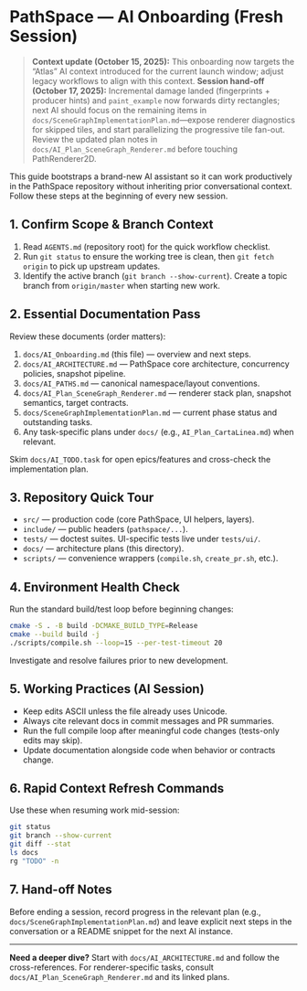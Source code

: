 # PathSpace — AI Onboarding (Fresh Session)

> **Context update (October 15, 2025):** This onboarding now targets the “Atlas” AI context introduced for the current launch window; adjust legacy workflows to align with this context.
> **Session hand-off (October 17, 2025):** Incremental damage landed (fingerprints + producer hints) and `paint_example` now forwards dirty rectangles; next AI should focus on the remaining items in `docs/SceneGraphImplementationPlan.md`—expose renderer diagnostics for skipped tiles, and start parallelizing the progressive tile fan-out. Review the updated plan notes in `docs/AI_Plan_SceneGraph_Renderer.md` before touching PathRenderer2D.

This guide bootstraps a brand-new AI assistant so it can work productively in the PathSpace repository without inheriting prior conversational context. Follow these steps at the beginning of every new session.

## 1. Confirm Scope & Branch Context
1. Read `AGENTS.md` (repository root) for the quick workflow checklist.
2. Run `git status` to ensure the working tree is clean, then `git fetch origin` to pick up upstream updates.
3. Identify the active branch (`git branch --show-current`). Create a topic branch from `origin/master` when starting new work.

## 2. Essential Documentation Pass
Review these documents (order matters):
1. `docs/AI_Onboarding.md` (this file) — overview and next steps.
2. `docs/AI_ARCHITECTURE.md` — PathSpace core architecture, concurrency policies, snapshot pipeline.
3. `docs/AI_PATHS.md` — canonical namespace/layout conventions.
4. `docs/AI_Plan_SceneGraph_Renderer.md` — renderer stack plan, snapshot semantics, target contracts.
5. `docs/SceneGraphImplementationPlan.md` — current phase status and outstanding tasks.
6. Any task-specific plans under `docs/` (e.g., `AI_Plan_CartaLinea.md`) when relevant.

Skim `docs/AI_TODO.task` for open epics/features and cross-check the implementation plan.

## 3. Repository Quick Tour
- `src/` — production code (core PathSpace, UI helpers, layers).
- `include/` — public headers (`pathspace/...`).
- `tests/` — doctest suites. UI-specific tests live under `tests/ui/`.
- `docs/` — architecture plans (this directory).
- `scripts/` — convenience wrappers (`compile.sh`, `create_pr.sh`, etc.).

## 4. Environment Health Check
Run the standard build/test loop before beginning changes:
```bash
cmake -S . -B build -DCMAKE_BUILD_TYPE=Release
cmake --build build -j
./scripts/compile.sh --loop=15 --per-test-timeout 20
```
Investigate and resolve failures prior to new development.

## 5. Working Practices (AI Session)
- Keep edits ASCII unless the file already uses Unicode.
- Always cite relevant docs in commit messages and PR summaries.
- Run the full compile loop after meaningful code changes (tests-only edits may skip).
- Update documentation alongside code when behavior or contracts change.

## 6. Rapid Context Refresh Commands
Use these when resuming work mid-session:
```bash
git status
git branch --show-current
git diff --stat
ls docs
rg "TODO" -n
```

## 7. Hand-off Notes
Before ending a session, record progress in the relevant plan (e.g., `docs/SceneGraphImplementationPlan.md`) and leave explicit next steps in the conversation or a README snippet for the next AI instance.

---
**Need a deeper dive?** Start with `docs/AI_ARCHITECTURE.md` and follow the cross-references. For renderer-specific tasks, consult `docs/AI_Plan_SceneGraph_Renderer.md` and its linked plans.
